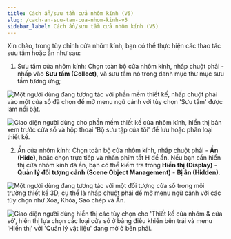 ```yaml
---
title: Cách ẩn/sưu tầm cửa nhôm kính (V5)
slug: /cach-an-suu-tam-cua-nhom-kinh-v5
sidebar_label: Cách ẩn/sưu tầm cửa nhôm kính (V5)
---
```


Xin chào, trong tùy chỉnh cửa nhôm kính, bạn có thể thực hiện các thao tác sưu tầm hoặc ẩn như sau:

1. Sưu tầm cửa nhôm kính: Chọn toàn bộ cửa nhôm kính, nhấp chuột phải - nhấp vào **Sưu tầm (Collect)**, và sưu tầm nó trong danh mục thư mục sưu tầm tương ứng;

![Một người dùng đang tương tác với phần mềm thiết kế, nhấp chuột phải vào một cửa sổ đã chọn để mở menu ngữ cảnh với tùy chọn 'Sưu tầm' được làm nổi bật.](https://storage.googleapis.com/jegavn_kb/images/0dfe12e9-74dd-462c-90ee-cf96c21fcc01.png)

![Giao diện người dùng cho phần mềm thiết kế cửa nhôm kính, hiển thị bản xem trước cửa sổ và hộp thoại 'Bộ sưu tập của tôi' để lưu hoặc phân loại thiết kế.](https://storage.googleapis.com/jegavn_kb/images/35a8ee2c-cf4e-4531-9531-4be40d5064b6.png)

2. Ẩn cửa nhôm kính: Chọn toàn bộ cửa nhôm kính, nhấp chuột phải - **Ẩn (Hide)**, hoặc chọn trực tiếp và nhấn phím tắt H để ẩn. Nếu bạn cần hiển thị cửa nhôm kính đã ẩn, bạn có thể kiểm tra trong **Hiển thị (Display)** - **Quản lý đối tượng cảnh (Scene Object Management)** - **Bị ẩn (Hidden)**.

![Một người dùng đang tương tác với một đối tượng cửa sổ trong môi trường thiết kế 3D, cụ thể là nhấp chuột phải để mở menu ngữ cảnh với các tùy chọn như Xóa, Khóa, Sao chép và Ẩn.](https://storage.googleapis.com/jegavn_kb/images/b8692564-7c64-48b0-bbfb-f570789d7804.png)

![Giao diện người dùng hiển thị các tùy chọn cho 'Thiết kế cửa nhôm & cửa sổ', hiển thị lựa chọn các loại cửa sổ ở bảng điều khiển bên trái và menu 'Hiển thị' với 'Quản lý vật liệu' đang mở ở bên phải.](https://storage.googleapis.com/jegavn_kb/images/d6328d34-c0f8-4008-be21-e2e11b4eb0ff.png)